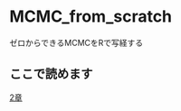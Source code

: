 # MCMC_from_scratch
ゼロからできるMCMCをRで写経する

## ここで読めます
[2章](8-u8.github.io/MCMC_from_Scratch/chp02.html)